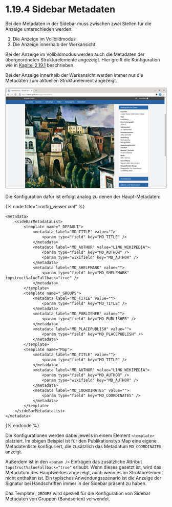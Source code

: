 # 1.19.4 Sidebar Metadaten

Bei den Metadaten in der Sidebar muss zwischen zwei Stellen für die Anzeige unterschieden werden:

1. Die Anzeige im Vollbildmodus
2. Die Anzeige innerhalb der Werkansicht 

Bei der Anzeige im Vollbildmodus werden auch die Metadaten der übergeordneten Strukturelemente angezeigt. Hier greift die Konfiguration wie in [Kapitel 2.19.1](1.md) beschrieben.

Bei der Anzeige innerhalb der Werkansicht werden immer nur die Metadaten zum aktuellen Strukturelement angezeigt. 

![Metadatenanzeige in der Sidebar in der Werkansicht](../../../.gitbook/assets/de_sidebarmetadata.png)

Die Konfiguration dafür ist erfolgt analog zu denen der Haupt-Metadaten:

{% code title="config\_viewer.xml" %}
```markup
<metadata>
    <sideBarMetadataList>
        <template name="_DEFAULT">
            <metadata label="MD_TITLE" value="">
                <param type="field" key="MD_TITLE" />
            </metadata>
            <metadata label="MD_AUTHOR" value="LINK_WIKIPEDIA">
                <param type="field" key="MD_AUTHOR" />
                <param type="wikifield" key="MD_AUTHOR" />
            </metadata>
            <metadata label="MD_SHELFMARK" value="">
                <param type="field" key="MD_SHELFMARK" topstructValueFallback="true" />
            </metadata>
        </template>
        <template name="_GROUPS">
            <metadata label="MD_TITLE" value="">
                <param type="field" key="MD_TITLE" />
            </metadata>
            <metadata label="MD_PUBLISHER" value="">
                <param type="field" key="MD_PUBLISHER" />
            </metadata>
            <metadata label="MD_PLACEPUBLISH" value="">
                <param type="field" key="MD_PLACEPUBLISH" />
            </metadata>
        </template>
        <template name="Map">
            <metadata label="MD_TITLE" value="">
                <param type="field" key="MD_TITLE" />
            </metadata>
            <metadata label="MD_AUTHOR" value="LINK_WIKIPEDIA">
                <param type="field" key="MD_AUTHOR" />
                <param type="wikifield" key="MD_AUTHOR" />
            </metadata>
            <metadata label="MD_COORDINATES" value="">
                <param type="field" key="MD_COORDINATES" />
            </metadata>
        </template>
    </sideBarMetadataList>
</metadata>
```
{% endcode %}

Die Konfigurationen werden dabei jeweils in einem Element `<template>` platziert. Im obigen Beispiel ist für den Publikationstyp Map eine eigene Metadatenliste konfiguriert, die zusätzlich das Metadatum `MD_COORDINATES` anzeigt. 

Außerdem ist in den `<param />` Einträgen das zusätzliche Attribut `topstructValueFallback="true"` erlaubt. Wenn dieses gesetzt ist, wird das Metadatum des Hauptwerkes angezeigt, auch wenn es im Strukturelement nicht enthalten ist. Ein typisches Anwendungsszenario ist die Anzeige der Signatur bei Handschriften immer in der Sidebar präsent zu haben.

Das Template `_GROUPS` wird speziell für die Konfiguration von Sidebar Metadaten von Gruppen \(Bandserien\) verwendet.



